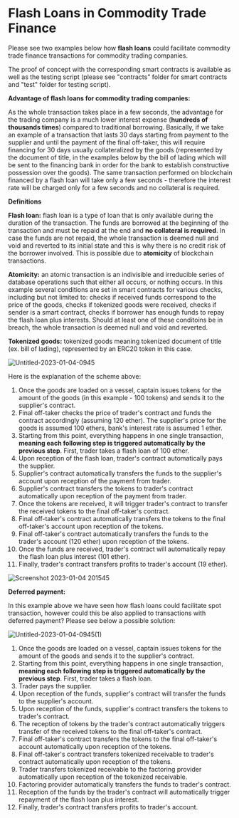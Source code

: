 # Flash Loans in Commodity Trade Finance

Please see two examples below how **flash loans** could facilitate commodity trade finance transactions for commodity trading companies.

The proof of concept with the corresponding smart contracts is available as well as the testing script (please see "contracts" folder for smart contracts and "test" folder for testing script).

**Advantage of flash loans for commodity trading companies:**

As the whole transaction takes place in a few seconds, the advantage for the trading company is a much lower interest expense (**hundreds of thousands times**) compared to traditional borrowing. Basically, if we take an example of a transaction that lasts 30 days starting from payment to the supplier and until the payment of the final off-taker, this will require financing for 30 days usually collateralized by the goods (represented by the document of title, in the examples below by the bill of lading which will be sent to the financing bank in order for the bank to establish constructive possession over the goods). 
The same transaction performed on blockchain financed by a flash loan will take only a few seconds - therefore the interest rate will be charged only for a few seconds and no collateral is required. 


**Definitions**

**Flash loan:** flash loan is a type of loan that is only available during the duration of the transaction. The funds are borrowed at the beginning of the transaction and must be repaid at the end and **no collateral is required**. In case the funds are not repaid, the whole transaction is deemed null and void and reverted to its initial state and this is why there is no credit risk of the borrower involved. This is possible due to **atomicity** of blockchain transactions. 

**Atomicity:** an atomic transaction is an indivisible and irreducible series of database operations such that either all occurs, or nothing occurs. In this example several conditions are set in smart contracts for various checks, including but not limited to: checks if received funds correspond to the price of the goods, checks if tokenized goods were received, checks if sender is a smart contract, checks if borrower has enough funds to repay the flash loan plus interests. Should at least one of these conditoins be in breach, the whole transaction is deemed null and void and reverted.

**Tokenized goods:** tokenized goods meaning tokenized document of title (ex. bill of lading), represented by an ERC20 token in this case.



![Untitled-2023-01-04-0945](https://user-images.githubusercontent.com/121932525/210520986-97da695a-9ac1-43fe-9e37-4e8cab31365d.png)

Here is the explanation of the scheme above:

1) Once the goods are loaded on a vessel, captain issues tokens for the amount of the goods (in this example - 100 tokens) and sends it to the supplier's contract.
2) Final off-taker checks the price of trader's contract and funds the contract accordingly (assuming 120 ether). The supplier's price for the goods is assumed 100 ethers, bank's interest rate is assumed 1 ether.
3) Starting from this point, everything happens in one single transaction, **meaning each following step is triggered automatically by the previous step**. First, trader takes a flash loan of 100 ether.
4) Upon reception of the flash loan, trader's contract automatically pays the supplier.
5) Supplier's contract automatically transfers the funds to the supplier's account upon reception of the payment from trader.
6) Supplier's contract transfers the tokens to trader's contract automatically upon reception of the payment from trader.
7) Once the tokens are received, it will trigger trader's contract to transfer the received tokens to the final off-taker's contract.
8) Final off-taker's contract automatically transfers the tokens to the final off-taker's account upon reception of the tokens.
9) Final off-taker's contract automatically transfers the funds to the trader's account (120 ether) upon reception of the tokens.
10) Once the funds are received, trader's contract will automatically repay the flash loan plus interest (101 ether).
11) Finally, trader's contract transfers profits to trader's account (19 ether).

![Screenshot 2023-01-04 201545](https://user-images.githubusercontent.com/121932525/210659447-ce457840-5cc9-413c-93bd-ad00a87262fc.png)


**Deferred payment:**

In this example above we have seen how flash loans could facilitate spot transaction, however could this be also applied to transactions with deferred payment? Please see below a possible solution:

![Untitled-2023-01-04-0945(1)](https://user-images.githubusercontent.com/121932525/210527951-8e5572fd-d573-4106-baac-02ef3df61080.png)

1) Once the goods are loaded on a vessel, captain issues tokens for the amount of the goods and sends it to the supplier's contract.
2) Starting from this point, everything happens in one single transaction, **meaning each following step is triggered automatically by the previous step**. First, trader takes a flash loan.
3) Trader pays the supplier.
4) Upon reception of the funds, supplier's contract will transfer the funds to the supplier's account.
5) Upon reception of the funds, supplier's contract transfers the tokens to trader's contract.
6) The reception of tokens by the trader's contract automatically triggers transfer of the received tokens to the final off-taker's contract.
7) Final off-taker's contract transfers the tokens to the final off-taker's account automatically upon reception of the tokens.
8) Final off-taker's contract transfers tokenized receivable to trader's contract automatically upon reception of the tokens.
9) Trader transfers tokenized receivable to the factoring provider automatically upon reception of the tokenized receivable.
10) Factoring provider automatically transfers the funds to trader's contract.
11) Reception of the funds by the trader's contract will automatically trigger repayment of the flash loan plus interest.
12) Finally, trader's contract transfers profits to trader's account.
